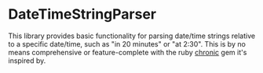 ﻿# DateTimeStringParser

This library provides basic functionality for parsing date/time strings relative to a specific date/time,
such as "in 20 minutes" or "at 2:30". This is by no means comprehensive or feature-complete with the ruby
[chronic](https://github.com/mojombo/chronic) gem it's inspired by.